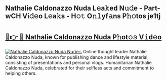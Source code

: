 ## Nathalie Caldonazzo Nuda L𝚎a𝚔ed N𝚞𝚍e - Part-wCH Vi𝚍𝚎o L𝚎a𝚔s - H𝚘𝚝 O𝚗𝚕yf𝚊ns P𝚑𝚘tos je1tj

# <h2><a href="http://kfcruvp.oniu.top/?m=Nathalie+Caldonazzo+Nuda">🔗👉 🔴 Nathalie Caldonazzo Nuda P𝚑ot𝚘𝚜 V𝚒d𝚎o</a></h2>

[![Nathalie Caldonazzo Nuda Nu𝚍e𝚜](https://i.imgur.com/0qMVB7G.gif)](http://kfcruvp.oniu.top/?m=Nathalie+Caldonazzo+Nuda)
Online thought leader Nathalie Caldonazzo Nuda, known for publishing dance and lifestyle material, consisting of presentations and personal vlogs. Humanitarian Nathalie Caldonazzo Nuda, celebrated for their selfless acts and commitment to helping others.  

